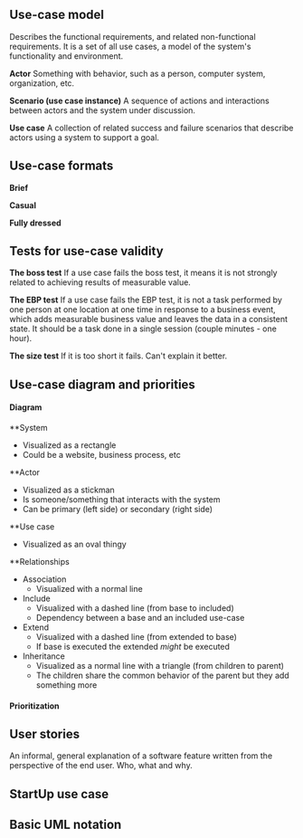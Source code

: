 ## Use-case model
Describes the functional requirements, and related non-functional requirements. It is a set of all use cases, a model of the system's functionality and environment.

**Actor**
Something with behavior, such as a person, computer system, organization, etc.

**Scenario (use case instance)**
A sequence of actions and interactions between actors and the system under discussion.

**Use case**
A collection of related success and failure scenarios that describe actors using a system to support a goal.
 
## Use-case formats

**Brief**


**Casual**


**Fully dressed**

## Tests for use-case validity
**The boss test**
If a use case fails the boss test, it means it is not strongly related to achieving results of measurable value.

**The EBP test**
If a use case fails the EBP test, it is not a task performed by one person at one location at one time in response to a business event, which adds measurable business value and leaves the data in a consistent state. It should be a task done in a single session (couple minutes - one hour).

**The size test**
If it is too short it fails. Can't explain it better.

## Use-case diagram and priorities
#### Diagram
**System
- Visualized as a rectangle
- Could be a website, business process, etc

**Actor
- Visualized as a stickman
- Is someone/something that interacts with the system
- Can be primary (left side) or secondary (right side)

**Use case
- Visualized as an oval thingy

**Relationships
- Association
	- Visualized with a normal line
- Include
	- Visualized with a dashed line (from base to included)
	- Dependency between a base and an included use-case
- Extend
	- Visualized with a dashed line (from extended to base)
	- If base is executed the extended *might* be executed
- Inheritance
	- Visualized as a normal line with a triangle (from children to parent)
	- The children share the common behavior of the parent but they add something more

#### Prioritization

## User stories
An informal, general explanation of a software feature written from the perspective of the end user. Who, what and why.

## StartUp use case

## Basic  UML notation
